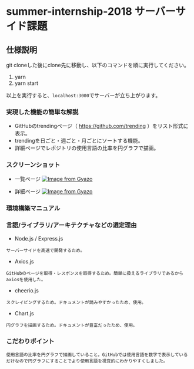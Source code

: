 # summer-internship-2018 サーバーサイド課題

## 仕様説明

git cloneした後にclone先に移動し、以下のコマンドを順に実行してください。

1. yarn
2. yarn start

以上を実行すると、`localhost:3000`でサーバーが立ち上がります。

### 実現した機能の簡単な解説

- GitHubのtrendingページ（ https://github.com/trending ）をリスト形式に表示。
- trendingを日ごと・週ごと・月ごとにソートする機能。
- 詳細ページでレポジトリの使用言語の比率を円グラフで描画。

### スクリーンショット

- 一覧ページ
[![Image from Gyazo](https://i.gyazo.com/26a155ca5c1ff222ccaae3b4c0e61854.png)](https://gyazo.com/26a155ca5c1ff222ccaae3b4c0e61854)

- 詳細ページ
[![Image from Gyazo](https://i.gyazo.com/8087377da09dd159a135c1dd3fb8dde3.png)](https://gyazo.com/8087377da09dd159a135c1dd3fb8dde3)


### 環境構築マニュアル

### 言語/ライブラリ/アーキテクチャなどの選定理由

- Node.js / Express.js

```
サーバーサイドを高速で開発するため。
```

- Axios.js

```
GitHubのページを取得・レスポンスを取得するため。簡単に扱えるライブラリであるからaxiosを使用した。
```

- cheerio.js

```
スクレイピングするため。ドキュメントが読みやすかったため、使用。
```

- Chart.js

```
円グラフを描画するため。ドキュメントが豊富だったため、使用。
```

### こだわりポイント

```
使用言語の比率を円グラフで描画していること。GitHubでは使用言語を数字で表示しているだけなので円グラフにすることでより使用言語を視覚的にわかりやすくしました。
```
